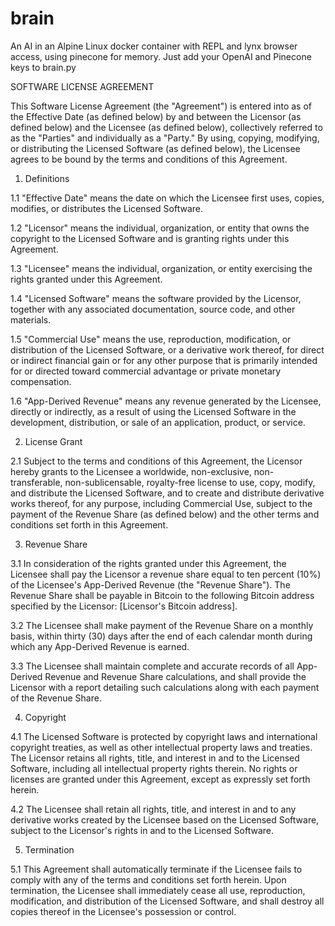 # brain
An AI in an Alpine Linux docker container with REPL and lynx browser access, using pinecone for memory. Just add your OpenAI and Pinecone keys to brain.py

SOFTWARE LICENSE AGREEMENT

This Software License Agreement (the "Agreement") is entered into as of the Effective Date (as defined below) by and between the Licensor (as defined below) and the Licensee (as defined below), collectively referred to as the "Parties" and individually as a "Party." By using, copying, modifying, or distributing the Licensed Software (as defined below), the Licensee agrees to be bound by the terms and conditions of this Agreement.

1. Definitions

1.1 "Effective Date" means the date on which the Licensee first uses, copies, modifies, or distributes the Licensed Software.

1.2 "Licensor" means the individual, organization, or entity that owns the copyright to the Licensed Software and is granting rights under this Agreement.

1.3 "Licensee" means the individual, organization, or entity exercising the rights granted under this Agreement.

1.4 "Licensed Software" means the software provided by the Licensor, together with any associated documentation, source code, and other materials.

1.5 "Commercial Use" means the use, reproduction, modification, or distribution of the Licensed Software, or a derivative work thereof, for direct or indirect financial gain or for any other purpose that is primarily intended for or directed toward commercial advantage or private monetary compensation.

1.6 "App-Derived Revenue" means any revenue generated by the Licensee, directly or indirectly, as a result of using the Licensed Software in the development, distribution, or sale of an application, product, or service.

2. License Grant

2.1 Subject to the terms and conditions of this Agreement, the Licensor hereby grants to the Licensee a worldwide, non-exclusive, non-transferable, non-sublicensable, royalty-free license to use, copy, modify, and distribute the Licensed Software, and to create and distribute derivative works thereof, for any purpose, including Commercial Use, subject to the payment of the Revenue Share (as defined below) and the other terms and conditions set forth in this Agreement.

3. Revenue Share

3.1 In consideration of the rights granted under this Agreement, the Licensee shall pay the Licensor a revenue share equal to ten percent (10%) of the Licensee's App-Derived Revenue (the "Revenue Share"). The Revenue Share shall be payable in Bitcoin to the following Bitcoin address specified by the Licensor: [Licensor's Bitcoin address].

3.2 The Licensee shall make payment of the Revenue Share on a monthly basis, within thirty (30) days after the end of each calendar month during which any App-Derived Revenue is earned.

3.3 The Licensee shall maintain complete and accurate records of all App-Derived Revenue and Revenue Share calculations, and shall provide the Licensor with a report detailing such calculations along with each payment of the Revenue Share.

4. Copyright

4.1 The Licensed Software is protected by copyright laws and international copyright treaties, as well as other intellectual property laws and treaties. The Licensor retains all rights, title, and interest in and to the Licensed Software, including all intellectual property rights therein. No rights or licenses are granted under this Agreement, except as expressly set forth herein.

4.2 The Licensee shall retain all rights, title, and interest in and to any derivative works created by the Licensee based on the Licensed Software, subject to the Licensor's rights in and to the Licensed Software.

5. Termination

5.1 This Agreement shall automatically terminate if the Licensee fails to comply with any of the terms and conditions set forth herein. Upon termination, the Licensee shall immediately cease all use, reproduction, modification, and distribution of the Licensed Software, and shall destroy all copies thereof in the Licensee's possession or control.

